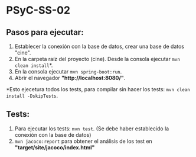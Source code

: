 # PSyC-SS-02

## Pasos para ejecutar:

  1. Establecer la conexión con la base de datos, crear una base de datos "cine".
  2. En la carpeta raíz del proyecto (cine). Desde la consola ejecutar `mvn clean install`*.
  3. En la consola ejecutar `mvn spring-boot:run`.
  4. Abrir el navegador **"http://localhost:8080/"**.

*Esto ejecetura todos los tests, para compilar sin hacer los tests: `mvn clean install -DskipTests`.

## Tests: 

 1. Para ejecutar los tests: `mvn test`. (Se debe haber establecido la conexión con la base de datos)
 2. `mvn jacoco:report` para obtener el análisis de los test en **"target/site/jacoco/index.html"**
